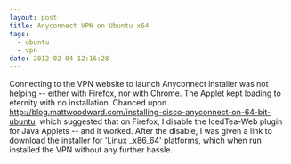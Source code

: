 ```yaml
---
layout: post
title: Anyconnect VPN on Ubuntu x64
tags: 
  - ubuntu
  - vpn
date: 2012-02-04 12:16:28
---
```


Connecting to the VPN website to launch Anyconnect installer was not helping -- either with Firefox, nor with Chrome. The Applet kept loading to eternity with no installation. Chanced upon <http://blog.mattwoodward.com/installing-cisco-anyconnect-on-64-bit-ubuntu>, which suggested that on Firefox, I disable the IcedTea-Web plugin for Java Applets -- and it worked. After the disable, I was given a link to download the installer for 'Linux _x86_64' platforms, which when run installed the VPN without any further hassle.
